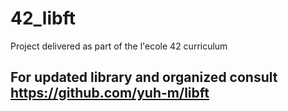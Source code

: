 # 42_libft

Project delivered as part of the l'ecole 42 curriculum

For updated library and organized consult
https://github.com/yuh-m/libft
----

